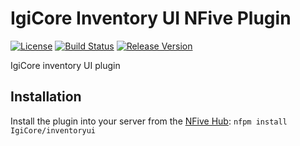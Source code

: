 # IgiCore Inventory UI NFive Plugin
[![License](https://img.shields.io/github/license/IgiCore/inventoryui.svg)](LICENSE)
[![Build Status](https://img.shields.io/appveyor/ci/IgiCore/inventoryui/master.svg)](https://ci.appveyor.com/project/IgiCore/inventoryui)
[![Release Version](https://img.shields.io/github/release/IgiCore/inventoryui/all.svg)](https://github.com/IgiCore/inventoryui/releases)

IgiCore inventory UI plugin

## Installation
Install the plugin into your server from the [NFive Hub](https://hub.nfive.io/IgiCore/inventoryui): `nfpm install IgiCore/inventoryui`
